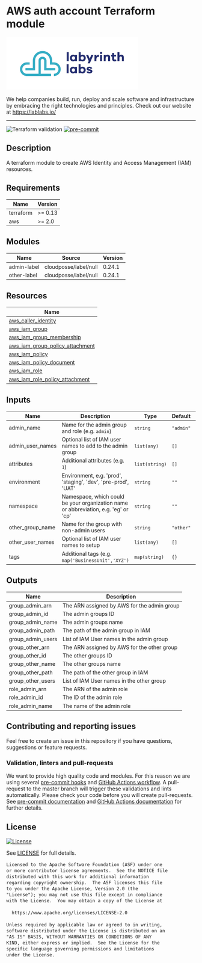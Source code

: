 # AWS auth account Terraform module

[![labyrinth labs logo](ll-logo.png)](https://lablabs.io/)

We help companies build, run, deploy and scale software and infrastructure by embracing the right technologies and principles. Check out our website at https://lablabs.io/

---

![Terraform validation](https://github.com/lablabs/terraform-aws-auth-account/workflows/Terraform%20validation/badge.svg?branch=master)
[![pre-commit](https://img.shields.io/badge/pre--commit-enabled-success?logo=pre-commit&logoColor=white)](https://github.com/pre-commit/pre-commit)

## Description

A terraform module to create AWS Identity and Access Management (IAM) resources.

<!-- BEGINNING OF PRE-COMMIT-TERRAFORM DOCS HOOK -->
## Requirements

| Name | Version |
|------|---------|
| terraform | >= 0.13 |
| aws | >= 2.0 |

## Modules

| Name | Source | Version |
|------|--------|---------|
| admin-label | cloudposse/label/null | 0.24.1 |
| other-label | cloudposse/label/null | 0.24.1 |

## Resources

| Name |
|------|
| [aws_caller_identity](https://registry.terraform.io/providers/hashicorp/aws/latest/docs/data-sources/caller_identity) |
| [aws_iam_group](https://registry.terraform.io/providers/hashicorp/aws/latest/docs/resources/iam_group) |
| [aws_iam_group_membership](https://registry.terraform.io/providers/hashicorp/aws/latest/docs/resources/iam_group_membership) |
| [aws_iam_group_policy_attachment](https://registry.terraform.io/providers/hashicorp/aws/latest/docs/resources/iam_group_policy_attachment) |
| [aws_iam_policy](https://registry.terraform.io/providers/hashicorp/aws/latest/docs/resources/iam_policy) |
| [aws_iam_policy_document](https://registry.terraform.io/providers/hashicorp/aws/latest/docs/data-sources/iam_policy_document) |
| [aws_iam_role](https://registry.terraform.io/providers/hashicorp/aws/latest/docs/resources/iam_role) |
| [aws_iam_role_policy_attachment](https://registry.terraform.io/providers/hashicorp/aws/latest/docs/resources/iam_role_policy_attachment) |

## Inputs

| Name | Description | Type | Default | Required |
|------|-------------|------|---------|:--------:|
| admin\_name | Name for the admin group and role (e.g. `admin`) | `string` | `"admin"` | no |
| admin\_user\_names | Optional list of IAM user names to add to the admin group | `list(any)` | `[]` | no |
| attributes | Additional attributes (e.g. `1`) | `list(string)` | `[]` | no |
| environment | Environment, e.g. 'prod', 'staging', 'dev', 'pre-prod', 'UAT' | `string` | `""` | no |
| namespace | Namespace, which could be your organization name or abbreviation, e.g. 'eg' or 'cp' | `string` | `""` | no |
| other\_group\_name | Name for the group with non-admin users | `string` | `"other"` | no |
| other\_user\_names | Optional list of IAM user names to setup | `list(any)` | `[]` | no |
| tags | Additional tags (e.g. `map('BusinessUnit','XYZ')` | `map(string)` | `{}` | no |

## Outputs

| Name | Description |
|------|-------------|
| group\_admin\_arn | The ARN assigned by AWS for the admin group |
| group\_admin\_id | The admin groups ID |
| group\_admin\_name | The admin groups name |
| group\_admin\_path | The path of the admin group in IAM |
| group\_admin\_users | List of IAM User names in the admin group |
| group\_other\_arn | The ARN assigned by AWS for the other group |
| group\_other\_id | The other groups ID |
| group\_other\_name | The other groups name |
| group\_other\_path | The path of the other group in IAM |
| group\_other\_users | List of IAM User names in the other group |
| role\_admin\_arn | The ARN of the admin role |
| role\_admin\_id | The ID of the admin role |
| role\_admin\_name | The name of the admin role |
<!-- END OF PRE-COMMIT-TERRAFORM DOCS HOOK -->

## Contributing and reporting issues

Feel free to create an issue in this repository if you have questions, suggestions or feature requests.

### Validation, linters and pull-requests

We want to provide high quality code and modules. For this reason we are using
several [pre-commit hooks](.pre-commit-config.yaml) and
[GitHub Actions workflow](.github/workflows/main.yml). A pull-request to the
master branch will trigger these validations and lints automatically. Please
check your code before you will create pull-requests. See
[pre-commit documentation](https://pre-commit.com/) and
[GitHub Actions documentation](https://docs.github.com/en/actions) for further
details.


## License

[![License](https://img.shields.io/badge/License-Apache%202.0-blue.svg)](https://opensource.org/licenses/Apache-2.0)

See [LICENSE](LICENSE) for full details.

    Licensed to the Apache Software Foundation (ASF) under one
    or more contributor license agreements.  See the NOTICE file
    distributed with this work for additional information
    regarding copyright ownership.  The ASF licenses this file
    to you under the Apache License, Version 2.0 (the
    "License"); you may not use this file except in compliance
    with the License.  You may obtain a copy of the License at

      https://www.apache.org/licenses/LICENSE-2.0

    Unless required by applicable law or agreed to in writing,
    software distributed under the License is distributed on an
    "AS IS" BASIS, WITHOUT WARRANTIES OR CONDITIONS OF ANY
    KIND, either express or implied.  See the License for the
    specific language governing permissions and limitations
    under the License.
